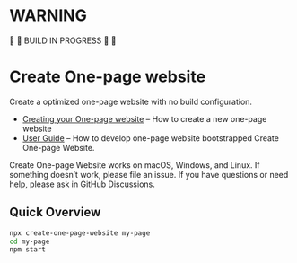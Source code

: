 # WARNING

🚧 🚧 BUILD IN PROGRESS 🚧 🚧

# Create One-page website
Create a optimized one-page website with no build configuration.

- [Creating your One-page website](https://www.google.fr) – How to create a new one-page website
- [User Guide](https://www.google.fr) – How to develop one-page website bootstrapped Create One-page Website.

Create One-page Website works on macOS, Windows, and Linux.
If something doesn’t work, please file an issue.
If you have questions or need help, please ask in GitHub Discussions.

## Quick Overview

```sh
npx create-one-page-website my-page
cd my-page
npm start
```

